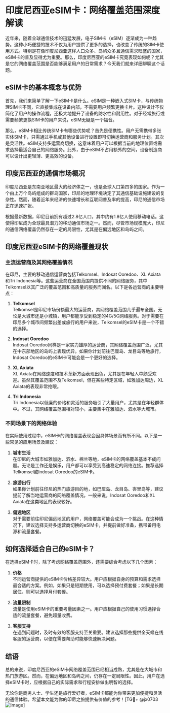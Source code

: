 # 印度尼西亚eSIM卡：网络覆盖范围深度解读

近年来，随着全球通信技术的迅猛发展，电子SIM卡（eSIM）逐渐成为一种趋势。这种小巧便捷的技术不仅为用户提供了更多的选择，也改变了传统的SIM卡使用方式。特别是在像印度尼西亚这样人口众多、岛屿众多且通信需求旺盛的国家，eSIM卡的普及显得尤为重要。那么，印度尼西亚的eSIM卡究竟表现如何呢？尤其是它的网络覆盖范围是否能够满足用户的日常需求？今天我们就来详细聊聊这个话题。

## eSIM卡的基本概念与优势

首先，我们来简单了解一下eSIM卡是什么。eSIM是一种嵌入式SIM卡，与传统物理SIM卡不同，它直接集成在设备内部，不需要用户频繁更换卡片。这种设计不仅简化了用户的操作流程，还极大地提升了设备的防水性和耐用性。对于经常旅行或需要频繁更换SIM卡的用户来说，eSIM无疑是一个福音。

那么，eSIM卡相比传统SIM卡有哪些优势呢？首先是便携性。用户无需携带多张实体SIM卡，只需通过手机或其他设备进行设置即可切换运营商和服务计划。其次是灵活性。eSIM支持多运营商切换，这意味着用户可以根据当前的地理位置或需求选择最适合自己的网络服务。此外，由于eSIM不占用额外的空间，设备制造商可以设计出更轻薄、更高效的设备。

## 印度尼西亚的通信市场概况

印度尼西亚是东南亚地区最大的经济体之一，也是全球人口第四多的国家。作为一个由上万个岛屿组成的群岛国家，印尼的地理环境决定了其通信基础设施建设的复杂性。然而，随着近年来经济的快速增长和互联网普及率的提高，印尼的通信市场正在迅速扩张。

根据最新数据，印尼目前拥有超过2.8亿人口，其中约有1.8亿人使用移动电话。这使得印尼成为全球最具潜力的移动通信市场之一。然而，尽管市场规模庞大，印尼的通信网络覆盖仍然存在一定的局限性，尤其是在偏远地区和岛屿之间。

## 印度尼西亚eSIM卡的网络覆盖现状

### 主流运营商及其网络覆盖情况

在印尼，主要的移动通信运营商包括Telkomsel、Indosat Ooredoo、XL Axiata和Tri Indonesia等。这些运营商在全国范围内提供不同的网络服务，其中Telkomsel以其广泛的覆盖范围和高质量的服务而闻名。以下是各运营商的主要特点：

1. **Telkomsel**  
   Telkomsel是印尼市场份额最大的运营商，其网络覆盖范围几乎遍布全国。无论是大城市还是小城镇，用户都能享受到稳定的4G/5G网络服务。对于需要在印尼多个城市间频繁出差或旅行的用户来说，Telkomsel的eSIM卡是一个不错的选择。

2. **Indosat Ooredoo**  
   Indosat Ooredoo同样是一家实力雄厚的运营商，其网络覆盖范围广泛，尤其在中东部地区的岛屿上表现优异。如果你计划前往巴厘岛、龙目岛等地旅行，Indosat Ooredoo的eSIM卡可能会是一个更好的选择。

3. **XL Axiata**  
   XL Axiata在网络速度和技术革新方面表现出色，尤其是在年轻人中颇受欢迎。虽然其覆盖范围不及Telkomsel，但在某些特定区域，如雅加达周边，XL Axiata的表现非常抢眼。

4. **Tri Indonesia**  
   Tri Indonesia以低廉的价格和灵活的服务吸引了大量用户，尤其是在年轻群体中。不过，其网络覆盖范围相对较小，主要集中在雅加达、泗水等大城市。

### 不同场景下的网络体验

在实际使用过程中，eSIM卡的网络覆盖表现会因具体场景而有所不同。以下是一些常见的应用场景及建议：

1. **城市生活**  
   在印尼的大城市如雅加达、泗水、棉兰等地，eSIM卡的网络覆盖基本不成问题。无论是工作还是娱乐，用户都可以享受到高速稳定的网络连接。推荐选择Telkomsel或Indosat Ooredoo的eSIM卡。

2. **旅游出行**  
   如果你计划前往印尼的热门旅游目的地，如巴厘岛、龙目岛、峇里岛等，建议提前了解当地运营商的网络覆盖情况。一般来说，Indosat Ooredoo和XL Axiata在这类地区的表现较好。

3. **偏远地区**  
   对于需要前往印尼偏远地区的用户，网络覆盖可能会成为一个挑战。在这种情况下，建议选择支持多运营商切换的eSIM卡，并提前做好准备，携带备用电源和流量套餐。

## 如何选择适合自己的eSIM卡？

在选择eSIM卡时，除了考虑网络覆盖范围外，还需要综合考虑以下几个因素：

1. **价格**  
   不同运营商提供的eSIM卡价格差异较大。用户应根据自身的预算和需求选择最合适的方案。例如，如果只是短期使用，可以选择预付费套餐；如果是长期居住，则可以选择月付套餐。

2. **流量限制**  
   流量是使用eSIM卡的重要考量因素之一。用户应根据自己的使用习惯选择合适的流量套餐，避免超量收费。

3. **客服支持**  
   在遇到问题时，及时有效的客服支持至关重要。建议选择那些提供全天候在线客服的运营商，以便在需要帮助时能够快速解决问题。

## 结语

总的来说，印度尼西亚的eSIM卡网络覆盖范围已经相当成熟，尤其是在大城市和热门旅游区。然而，在偏远地区和岛屿之间，仍存在一定局限性。因此，用户在选择eSIM卡时，应根据自己的实际需求和行程安排做出明智的选择。

无论你是商务人士、学生还是旅行爱好者，eSIM卡都能为你带来更加便捷和灵活的通信体验。希望本文能为你的印尼之旅提供有价值的参考！[TG💪+ @jx0703 ![Image](https://github.com/user-attachments/assets/dbca1d08-cadb-493c-b0ec-ad6f7a83f270)]